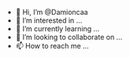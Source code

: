 - 👋 Hi, I’m @Damioncaa
- 👀 I’m interested in ...
- 🌱 I’m currently learning ...
- 💞️ I’m looking to collaborate on ...
- 📫 How to reach me ...

<!---
Damioncaa/Damioncaa is a ✨ special ✨ repository because its `README.md` (this file) appears on your GitHub profile.
You can click the Preview link to take a look at your changes.
--->
